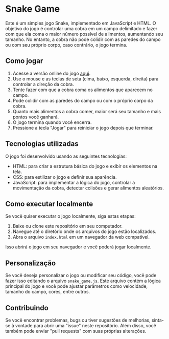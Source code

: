 # Snake Game

Este é um simples jogo Snake, implementado em JavaScript e HTML. O objetivo do jogo é controlar uma cobra em um campo delimitado e fazer com que ela coma o maior número possível de alimentos, aumentando seu tamanho. No entanto, a cobra não pode colidir com as paredes do campo ou com seu próprio corpo, caso contrário, o jogo termina.

## Como jogar

1. Acesse a versão online do jogo [aqui](https://snake-game-five-vert.vercel.app/).
2. Use o mouse e as teclas de seta (cima, baixo, esquerda, direita) para controlar a direção da cobra.
3. Tente fazer com que a cobra coma os alimentos que aparecem no campo.
4. Pode colidir com as paredes do campo ou com o próprio corpo da cobra.
5. Quanto mais alimentos a cobra comer, maior será seu tamanho e mais pontos você ganhará.
6. O jogo termina quando você encerra.
7. Pressione a tecla "Jogar" para reiniciar o jogo depois que terminar.

## Tecnologias utilizadas

O jogo foi desenvolvido usando as seguintes tecnologias:

- HTML: para criar a estrutura básica do jogo e exibir os elementos na tela.
- CSS: para estilizar o jogo e definir sua aparência.
- JavaScript: para implementar a lógica do jogo, controlar a movimentação da cobra, detectar colisões e gerar alimentos aleatórios.

## Como executar localmente

Se você quiser executar o jogo localmente, siga estas etapas:

1. Baixe ou clone este repositório em seu computador.
2. Navegue até o diretório onde os arquivos do jogo estão localizados.
3. Abra o arquivo `index.html` em um navegador da web compatível.

Isso abrirá o jogo em seu navegador e você poderá jogar localmente.

## Personalização

Se você deseja personalizar o jogo ou modificar seu código, você pode fazer isso editando o arquivo `snake_game.js`. Este arquivo contém a lógica principal do jogo e você pode ajustar parâmetros como velocidade, tamanho do campo, cores, entre outros.

## Contribuindo

Se você encontrar problemas, bugs ou tiver sugestões de melhorias, sinta-se à vontade para abrir uma "issue" neste repositório. Além disso, você também pode enviar "pull requests" com suas próprias alterações.

